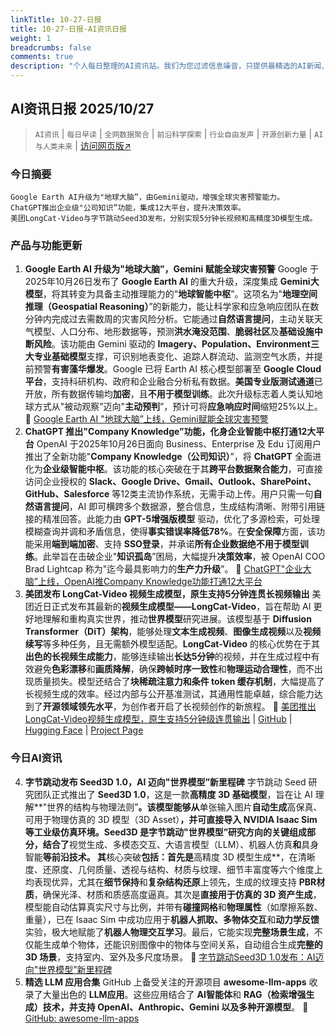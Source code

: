 ```yaml
---
linkTitle: 10-27-日报
title: 10-27-日报-AI资讯日报
weight: 1
breadcrumbs: false
comments: true
description: "个人每日整理的AI资讯站。我们为您过滤信息噪音，只提供最精选的AI新闻、最实用的AI工具与AI教程，助您高效获取人工智能领域的前沿动态"
---
```


## AI资讯日报 2025/10/27

>  `AI资讯` | `每日早读` | `全网数据聚合` | `前沿科学探索` | `行业自由发声` | `开源创新力量` | `AI与人类未来` | [访问网页版↗️](https://april8000.github.io/Hextra-AI-Insight-Daily/)



### **今日摘要**

```
Google Earth AI升级为"地球大脑”，由Gemini驱动，增强全球灾害预警能力。
ChatGPT推出企业级"公司知识”功能，集成12大平台，提升决策效率。
美团LongCat-Video与字节跳动Seed3D发布，分别实现5分钟长视频和高精度3D模型生成。
```



### 产品与功能更新
1.  **Google Earth AI 升级为"地球大脑”，Gemini 赋能全球灾害预警**
    Google 于2025年10月26日发布了 **Google Earth AI** 的重大升级，深度集成 **Gemini大模型**，将其转变为具备主动推理能力的"**地球智能中枢**”。这项名为"**地理空间推理（Geospatial Reasoning）**”的新能力，能让科学家和应急响应团队在数分钟内完成过去需数周的灾害风险分析。它能通过**自然语言提问**，主动关联天气模型、人口分布、地形数据等，预测**洪水淹没范围**、**脆弱社区**及**基础设施中断风险**。该功能由 Gemini 驱动的 **Imagery、Population、Environment三大专业基础模型**支撑，可识别地表变化、追踪人群流动、监测空气水质，并提前预警**有害藻华爆发**。Google 已将 Earth AI 核心模型部署至 **Google Cloud平台**，支持科研机构、政府和企业融合分析私有数据。**美国专业版测试通道**已开放，所有数据传输均**加密**，且**不用于模型训练**。此次升级标志着人类认知地球方式从"被动观察”迈向"**主动预判**”，预计可将**应急响应时间**缩短25%以上。
    🔗 [Google Earth AI "地球大脑”上线，Gemini赋能全球灾害预警](https://www.aibase.com/zh/news/22269)
2.  **ChatGPT 推出"Company Knowledge”功能，化身企业智能中枢打通12大平台**
    OpenAI 于2025年10月26日面向 Business、Enterprise 及 Edu 订阅用户推出了全新功能"**Company Knowledge（公司知识）**”，将 **ChatGPT** 全面进化为**企业级智能中枢**。该功能的核心突破在于其**跨平台数据聚合能力**，可直接访问企业授权的 **Slack、Google Drive、Gmail、Outlook、SharePoint、GitHub、Salesforce** 等12类主流协作系统，无需手动上传。用户只需一句**自然语言提问**，AI 即可横跨多个数据源，整合信息，生成结构清晰、附带引用链接的精准回答。此能力由 **GPT-5增强版模型** 驱动，优化了多源检索，可处理模糊查询并调和矛盾信息，使得**事实错误率降低78%**。在**安全保障**方面，该功能采用**端到端加密**、支持 **SSO登录**，并承诺**所有企业数据绝不用于模型训练**。此举旨在击破企业"**知识孤岛**”困局，大幅提升**决策效率**，被 OpenAI COO Brad Lightcap 称为"迄今最具影响力的**生产力升级**”。
    🔗 [ChatGPT"企业大脑”上线，OpenAI推Company Knowledge功能打通12大平台](https://www.aibase.com/zh/news/22266)
3.  **美团发布 LongCat-Video 视频生成模型，原生支持5分钟连贯长视频输出**
    美团近日正式发布其最新的**视频生成模型——LongCat-Video**，旨在帮助 AI 更好地理解和重构真实世界，推动**世界模型**研究进展。该模型基于 **Diffusion Transformer（DiT）架构**，能够处理**文本生成视频**、**图像生成视频**以及**视频续写**等多种任务，且无需额外模型适配。**LongCat-Video** 的核心优势在于其**出色的长视频生成能力**，能够连续输出**长达5分钟**的视频，并在生成过程中有效避免**色彩漂移**和**画质降解**，确保**跨帧时序一致性**和**物理运动合理性**，而不出现质量损失。模型还结合了**块稀疏注意力和条件 token 缓存机制**，大幅提高了长视频生成的效率。经过内部与公开基准测试，其通用性能卓越，综合能力达到了**开源领域领先水平**，为创作者开启了长视频创作的新旅程。
    🔗 [美团推出LongCat-Video视频生成模型，原生支持5分钟级连贯输出](https://www.aibase.com/zh/news/22268) | [GitHub](https://github.com/meituan-longcat/LongCat-Video) | [Hugging Face](https://huggingface.co/meituan-longcat/LongCat-Video) | [Project Page](https://meituan-longcat.github.io/LongCat-Video/)
### **今日AI资讯**
4.  **字节跳动发布 Seed3D 1.0，AI 迈向"世界模型”新里程碑**
    字节跳动 Seed 研究团队正式推出了 **Seed3D 1.0**，这是一款**高精度 3D 基础模型**，旨在让 AI 理解**"世界的结构与物理法则”**。该模型能够从**单张输入图片**自动生成**高保真、可用于物理仿真的 3D 模型（3D Asset）**，并可直接导入 **NVIDIA Isaac Sim** 等工业级仿真环境。Seed3D 是字节跳动"**世界模型**”研究方向的关键组成部分，结合了**视觉生成、多模态交互、大语言模型（LLM）、机器人仿真**和**具身智能**等前沿技术。
    其**核心突破**包括：首先是**高精度 3D 模型生成**，在清晰度、还原度、几何质量、透视与结构、材质与纹理、细节丰富度等六个维度上均表现优异，尤其在**细节保持**和**复杂结构还原**上领先，生成的纹理支持 **PBR材质**，确保光泽、材质和质感高度逼真。其次是**直接用于仿真的 3D 资产生成**，模型能自动估算真实尺寸与比例，并带有**碰撞网格**和**物理属性**（如摩擦系数、重量），已在 Isaac Sim 中成功应用于**机器人抓取、多物体交互**和**动力学反馈**实验，极大地赋能了**机器人物理交互学习**。最后，它能实现**完整场景生成**，不仅能生成单个物体，还能识别图像中的物体与空间关系，自动组合生成**完整的 3D 场景**，支持室内、室外及多尺度场景。
    🔗 [字节跳动Seed3D 1.0发布：AI迈向"世界模型”新里程碑](https://www.xiaohu.ai/c/xiaohu-ai/seed3d-1-0-3d-3d-ai)
5.  **精选 LLM 应用合集**
    GitHub 上备受关注的开源项目 **awesome-llm-apps** 收录了大量出色的 **LLM应用**。这些应用结合了 **AI智能体**和 **RAG（检索增强生成）**技术，并支持 **OpenAI、Anthropic、Gemini** 以及多种**开源模型**。
    🔗 [GitHub: awesome-llm-apps](https://github.com/Shubhamsaboo/awesome-llm-apps)
